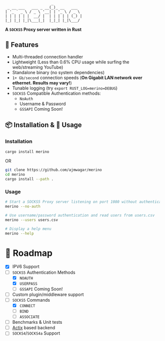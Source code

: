```
                     _
 _ __ ___   ___ _ __(_)_ __   ___
| '_ ` _ \ / _ \ '__| | '_ \ / _ \
| | | | | |  __/ |  | | | | | (_) |
|_| |_| |_|\___|_|  |_|_| |_|\___/
```

**A `SOCKS5` Proxy server written in Rust**

## 🎁 Features

- Multi-threaded connection handler
- Lightweight (Less than 0.6% CPU usage while surfing the web/streaming YouTube)
- Standalone binary (no system dependencies)
- `1+ Gb/second` connection speeds (**On Gigabit LAN network over ethernet. Results may vary!**)
- Tunable logging (try `export RUST_LOG=merino=DEBUG`)
- `SOCKS5` Compatible Authentication methods:
  - `NoAuth`
  - Username & Password
  - `GSSAPI` Coming Soon!

## 📦 Installation & 🏃 Usage

### Installation

```bash
cargo install merino
```

OR

```bash
git clone https://github.com/ajmwagar/merino
cd merino
cargo install --path .
```

### Usage

```bash
# Start a SOCKS5 Proxy server listening on port 1080 without authentication
merino --no-auth

# Use username/password authentication and read users from users.csv
merino --users users.csv

# Display a help menu
merino --help 
```

# 🚥 Roadmap

- [x] IPV6 Support
- [ ] `SOCKS5` Authentication Methods
  - [x] `NOAUTH` 
  - [x] `USERPASS`
  - [ ] `GSSAPI` Coming Soon!
- [ ] Custom plugin/middleware support
- [ ] `SOCKS5` Commands
  - [x] `CONNECT`
  - [ ] `BIND`
  - [ ] `ASSOCIATE` 
- [ ] Benchmarks & Unit tests
- [ ] [Actix](https://github.com/actix-rs/actix) based backend
- [ ] `SOCKS4`/`SOCKS4a` Support

